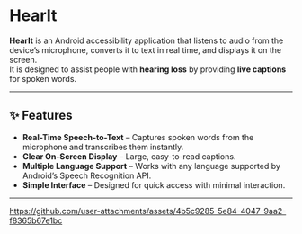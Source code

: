 # 
# HearIt

**HearIt** is an Android accessibility application that listens to audio from the device’s microphone, converts it to text in real time, and displays it on the screen.  
It is designed to assist people with **hearing loss** by providing **live captions** for spoken words.

---

## ✨ Features
- **Real-Time Speech-to-Text** – Captures spoken words from the microphone and transcribes them instantly.
- **Clear On-Screen Display** – Large, easy-to-read captions.
- **Multiple Language Support** – Works with any language supported by Android’s Speech Recognition API.
- **Simple Interface** – Designed for quick access with minimal interaction.

---


https://github.com/user-attachments/assets/4b5c9285-5e84-4047-9aa2-f8365b67e1bc

